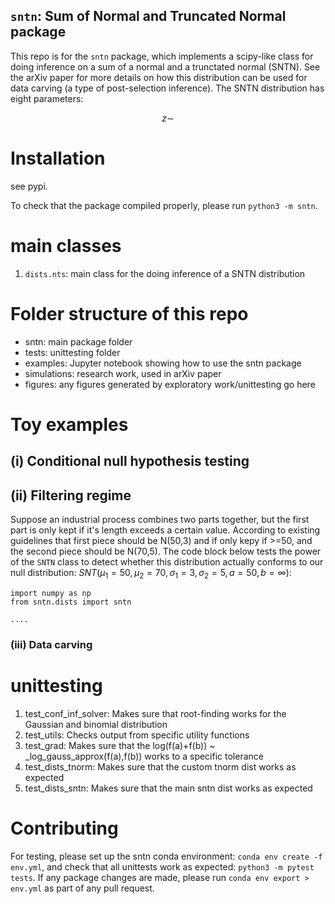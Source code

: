 ## `sntn`: Sum of Normal and Truncated Normal package

This repo is for the `sntn` package, which implements a scipy-like class for doing inference on a sum of a normal and a trunctated normal (SNTN). See the arXiv paper for more details on how this distribution can be used for data carving (a type of post-selection inference). The SNTN distribution has eight parameters:

$$
z \sim 
$$

# Installation

see pypi.

To check that the package compiled properly, please run `python3 -m sntn`.

# main classes

1. `dists.nts`: main class for the doing inference of a SNTN distribution

# Folder structure of this repo

* sntn: main package folder
* tests: unittesting folder
* examples: Jupyter notebook showing how to use the sntn package
* simulations: research work, used in arXiv paper
* figures: any figures generated by exploratory work/unittesting go here

# Toy examples

## (i) Conditional null hypothesis testing

## (ii) Filtering regime

Suppose an industrial process combines two parts together, but the first part is only kept if it's length exceeds a certain value. According to existing guidelines that first piece should be N(50,3) and if only kepy if >=50, and the second piece should be N(70,5). The code block below tests the power of the `SNTN` class to detect whether this distribution actually conforms to our null distribution: $SNT(\mu_1=50,\mu_2=70,\sigma_1=3,\sigma_2=5,a=50,b=\infty)$:

```
import numpy as np
from sntn.dists import sntn

....
```

### (iii) Data carving


# unittesting

1. test_conf_inf_solver: Makes sure that root-finding works for the Gaussian and binomial distribution
2. test_utils: Checks output from specific utility functions
3. test_grad: Makes sure that the log(f(a)+f(b)) ~ _log_gauss_approx(f(a),f(b)) works to a specific tolerance
4. test_dists_tnorm: Makes sure that the custom tnorm dist works as expected
5. test_dists_sntn: Makes sure that the main sntn dist works as expected


# Contributing

For testing, please set up the sntn conda environment: `conda env create -f env.yml`, and check that all unittests work as expected: `python3 -m pytest tests`. If any package changes are made, please run `conda env export > env.yml` as part of any pull request. 



